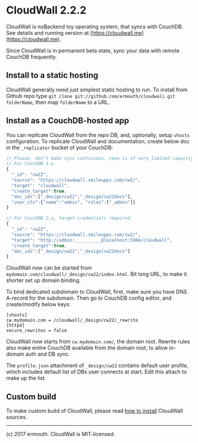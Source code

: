 # CloudWall 2.2.2
CloudWall is noBackend toy operating system, that syncs with CouchDB. See details and running version at [https://cloudwall.me](https://cloudwall.me).

Since CloudWall is in permanent beta state, sync your data with remote CouchDB frequently.

## Install to a static hosting
CloudWall generally need just simplest static hosting to run. To install from Github repo type `git clone git://github.com/ermouth/cloudwall.git folderName`, then map `folderName` to a URL.

## Install as a CouchDB-hosted app
You can replicate CloudWall from the repo DB, and, optionally, setup `vhosts` configuration. To replicate CloudWall
and documentation, create below doc in the `_replicator` bucket of your CouchDB:
```javascript
// Please, don’t make sync continuous, repo is of very limited capacity.
// For CouchDB 1.x
{
  "_id": "cw22",
  "source": "https://cloudwall.smileupps.com/cw2/",
  "target": "cloudwall",
  "create_target":true,
  "doc_ids":["_design/cw22","_design/cw22docs"],
  "user_ctx":{"name":"admin", "roles":["_admin"]}
}

// For CouchDB 2.x, target credentials required
{
  "_id": "cw22",
  "source": "https://cloudwall.smileupps.com/cw2/",
  "target": "http://admin:__________@localhost:5984/cloudwall",
  "create_target":true,
  "doc_ids":["_design/cw22","_design/cw22docs"]
}
```

CloudWall now can be started from `mydomain.com/cloudwall/_design/cw22/index.html`. Bit long URL, to make it shorter set up domain binding.

To bind dedicated subdomain to CloudWall, first, make sure you have DNS A-record for the subdomain. Then go to CouchDB config editor, and create/modify below keys:
```
[vhosts]
cw.mydomain.com = /cloudwall/_design/cw22/_rewrite
[httpd]
secure_rewrites = false
```
CloudWall now starts from `cw.mydomain.com/`, the domain root. Rewrite rules also make entire CouchDB available from the domain root, to allow in-domain auth and DB sync.

The `profile.json` attachment of `_design/cw22` contains default user profile, which includes default list of DBs user connects at start. Edit this attach to make up the list.

## Custom build
To make custom build of CloudWall, please read [how to install](https://cloudwall.me/docs/quickstart.html#h-1baojekg) CloudWall sources.

---

(c) 2017 ermouth. CloudWall is MIT-licensed.
